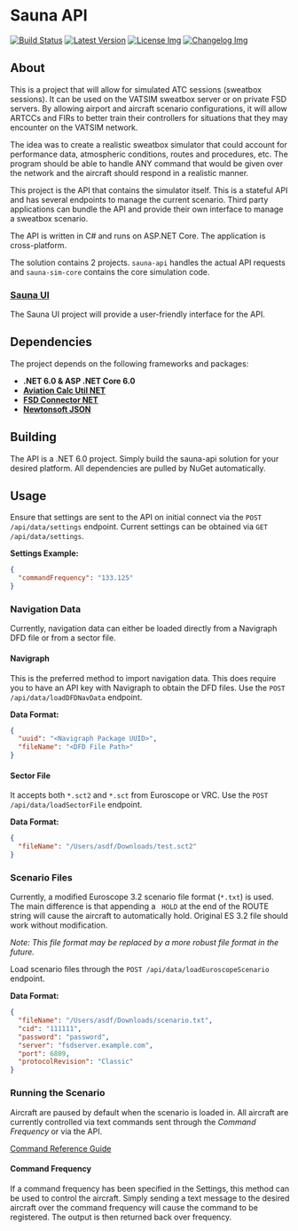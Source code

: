 # Sauna API
[![Build Status]][actions]
[![Latest Version]][github.release]
[![License Img]][license]
[![Changelog Img]][changelog]

[Build Status]: https://img.shields.io/github/actions/workflow/status/Sauna-ATC-Training-Simulator/sauna-api/build-and-test.yml?branch=master
[actions]: https://github.com/Sauna-ATC-Training-Simulator/sauna-api/actions?query=branch%3Amaster
[Latest Version]: https://img.shields.io/github/v/release/Sauna-ATC-Training-Simulator/sauna-ui?include_prereleases
[github.release]: https://github.com/Sauna-ATC-Training-Simulator/sauna-ui/releases/latest
[Changelog Img]: https://img.shields.io/badge/Changelog-blue
[changelog]: CHANGELOG.md
[License Img]: https://img.shields.io/badge/License-GPLv3-blue
[license]: LICENSE

## About
This is a project that will allow for simulated ATC sessions (sweatbox sessions). It can be used on the VATSIM sweatbox server or on private FSD servers. By allowing airport and aircraft scenario configurations, it will allow ARTCCs and FIRs to better train their controllers for situations that they may encounter on the VATSIM network.

The idea was to create a realistic sweatbox simulator that could account for performance data, atmospheric conditions, routes and procedures, etc. The program should be able to handle ANY command that would be given over the network and the aircraft should respond in a realistic manner.

This project is the API that contains the simulator itself. This is a stateful API and has several endpoints to manage the current scenario. Third party applications can bundle the API and provide their own interface to manage a sweatbox scenario.

The API is written in C# and runs on ASP.NET Core. The application is cross-platform.

The solution contains 2 projects. `sauna-api` handles the actual API requests and `sauna-sim-core` contains the core simulation code.

### [Sauna UI](https://github.com/Sauna-ATC-Training-Simulator/sauna-ui)
The Sauna UI project will provide a user-friendly interface for the API.

## Dependencies
The project depends on the following frameworks and packages:
- **.NET 6.0 & ASP .NET Core 6.0**
- **[Aviation Calc Util NET](https://github.com/997R8V10/aviation-calc-util-net)**
- **[FSD Connector NET](https://github.com/caspianmerlin/FsdConnectorNet)**
- **[Newtonsoft JSON](https://github.com/JamesNK/Newtonsoft.Json)**

## Building
The API is a .NET 6.0 project. Simply build the sauna-api solution for your desired platform. All dependencies are pulled by NuGet automatically.

## Usage
Ensure that settings are sent to the API on initial connect via the `POST /api/data/settings` endpoint. Current settings can be obtained via `GET /api/data/settings`.

**Settings Example:**
```json
{
  "commandFrequency": "133.125"
}
```

### Navigation Data
Currently, navigation data can either be loaded directly from a Navigraph DFD file or from a sector file.

#### Navigraph
This is the preferred method to import navigation data. This does require you to have an API key with Navigraph to obtain the DFD files.
Use the `POST /api/data/loadDFDNavData` endpoint.

**Data Format:**
```json
{
  "uuid": "<Navigraph Package UUID>",
  "fileName": "<DFD File Path>"
}
```

#### Sector File
It accepts both `*.sct2` and `*.sct` from Euroscope or VRC. Use the `POST /api/data/loadSectorFile` endpoint.

**Data Format:**
```json
{
  "fileName": "/Users/asdf/Downloads/test.sct2"
}
```

### Scenario Files
Currently, a modified Euroscope 3.2 scenario file format (`*.txt`) is used. The main difference is that appending a ` HOLD` at the end of the ROUTE string will cause the aircraft to automatically hold. Original ES 3.2 file should work without modification.

*Note: This file format may be replaced by a more robust file format in the future.*

Load scenario files through the `POST /api/data/loadEuroscopeScenario` endpoint.

**Data Format:**
```json
{
  "fileName": "/Users/asdf/Downloads/scenario.txt",
  "cid": "111111",
  "password": "password",
  "server": "fsdserver.example.com",
  "port": 6809,
  "protocolRevision": "Classic"
}
```

### Running the Scenario
Aircraft are paused by default when the scenario is loaded in. All aircraft are currently controlled via text commands sent through the *Command Frequency* or via the API.

[Command Reference Guide](Commands.md)

#### Command Frequency
If a command frequency has been specified in the Settings, this method can be used to control the aircraft. Simply sending a text message to the desired aircraft over the command frequency will cause the command to be registered. The output is then returned back over frequency.